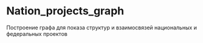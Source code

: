 # Nation_projects_graph
Построение графа для показа структур и взаимосвязей национальных и федеральных проектов
